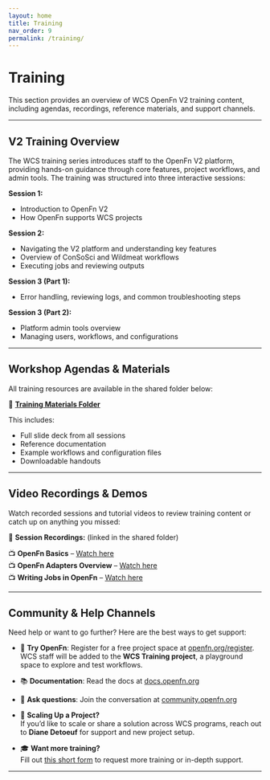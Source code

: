 ```yaml
---
layout: home
title: Training
nav_order: 9
permalink: /training/
---
```


# Training

This section provides an overview of WCS OpenFn V2 training content, including agendas, recordings, reference materials, and support channels.

---

## V2 Training Overview

The WCS training series introduces staff to the OpenFn V2 platform, providing hands-on guidance through core features, project workflows, and admin tools. The training was structured into three interactive sessions:

**Session 1:**
- Introduction to OpenFn V2
- How OpenFn supports WCS projects

**Session 2:**
- Navigating the V2 platform and understanding key features
- Overview of ConSoSci and Wildmeat workflows
- Executing jobs and reviewing outputs

**Session 3 (Part 1):**
- Error handling, reviewing logs, and common troubleshooting steps

**Session 3 (Part 2):**
- Platform admin tools overview
- Managing users, workflows, and configurations

---

## Workshop Agendas & Materials

All training resources are available in the shared folder below:

📂 **[Training Materials Folder](https://drive.google.com/drive/folders/1Syzu2AcrtAYYELwIGEX9ZmZLxaqQ48yU)** 

This includes:
- Full slide deck from all sessions
- Reference documentation
- Example workflows and configuration files
- Downloadable handouts

---

## Video Recordings & Demos

Watch recorded sessions and tutorial videos to review training content or catch up on anything you missed:

🎥 **Session Recordings:** (linked in the shared folder)

📺 **OpenFn Basics** – [Watch here](https://docs.openfn.org/documentation/platform/platform-overview)  
📺 **OpenFn Adapters Overview** – [Watch here](https://docs.openfn.org/documentation/adapters/)  
📺 **Writing Jobs in OpenFn** – [Watch here](https://docs.openfn.org/documentation/jobs/job-writing-guide)

---

## Community & Help Channels

Need help or want to go further? Here are the best ways to get support:

- 🧪 **Try OpenFn**: Register for a free project space at [openfn.org/register](https://openfn.org/register).  
  WCS staff will be added to the **WCS Training project**, a playground space to explore and test workflows.

- 📚 **Documentation**: Read the docs at [docs.openfn.org](https://docs.openfn.org)

- 💬 **Ask questions**: Join the conversation at [community.openfn.org](https://community.openfn.org)

- 📣 **Scaling Up a Project?**  
  If you’d like to scale or share a solution across WCS programs, reach out to **Diane Detoeuf** for support and new project setup.

- 🎓 **Want more training?**  
  Fill out [this short form](https://forms.gle/z5w9h8bogekDCdoD6) to request more training or in-depth support.

---
